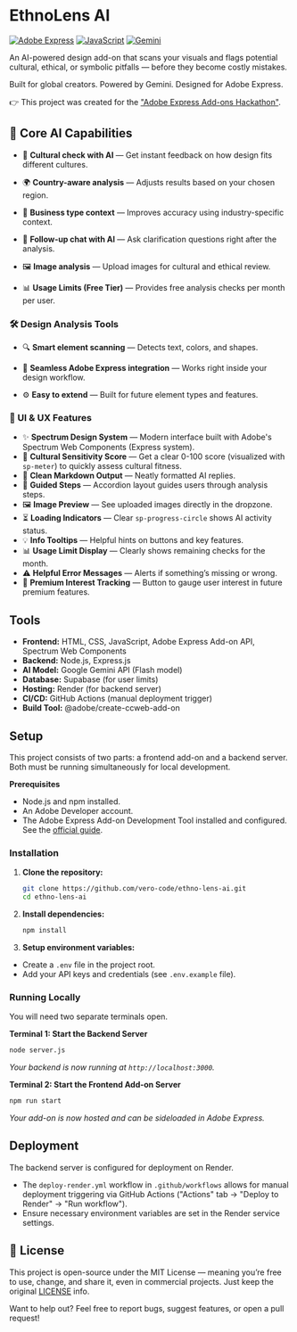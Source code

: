 # EthnoLens AI
[![Adobe Express](https://img.shields.io/badge/platform-Adobe%20Express-purple.svg)](https://express.adobe.com/)
[![JavaScript](https://img.shields.io/badge/language-JavaScript-F7DF1E.svg?logo=javascript&logoColor=black)](https://developer.mozilla.org/en-US/docs/Web/JavaScript)
[![Gemini](https://img.shields.io/badge/AI-Gemini-blueviolet.svg?logo=google)](https://deepmind.google/technologies/gemini/)

An AI-powered design add-on that scans your visuals and flags potential cultural, ethical, or symbolic pitfalls — before they become costly mistakes.

Built for global creators. Powered by Gemini. Designed for Adobe Express.

👉 This project was created for the ["Adobe Express Add-ons Hackathon"](https://devpost.com/software/ethnolens-ai).
 
## 🤖 Core AI Capabilities

- 🧠 **Cultural check with AI** — Get instant feedback on how design fits different cultures.

- 🌍 **Country-aware analysis** — Adjusts results based on your chosen region.

- 🏢 **Business type context** — Improves accuracy using industry-specific context.

- 💬 **Follow-up chat with AI** — Ask clarification questions right after the analysis.

- 🖼️ **Image analysis** — Upload images for cultural and ethical review.

- 📊 **Usage Limits (Free Tier)** — Provides free analysis checks per month per user.

### 🛠️ Design Analysis Tools

- 🔍 **Smart element scanning** — Detects text, colors, and shapes.

- 🔌 **Seamless Adobe Express integration** — Works right inside your design workflow.

- ⚙️ **Easy to extend** — Built for future element types and features.

### 📐 UI & UX Features

- ✨ **Spectrum Design System** — Modern interface built with Adobe's Spectrum Web Components (Express system).
- 💯 **Cultural Sensitivity Score** — Get a clear 0-100 score (visualized with `sp-meter`) to quickly assess cultural fitness.
- 📄 **Clean Markdown Output** — Neatly formatted AI replies.
- 🚶 **Guided Steps** — Accordion layout guides users through analysis steps.
- 🖼️ **Image Preview** — See uploaded images directly in the dropzone.
- ⏳ **Loading Indicators** — Clear `sp-progress-circle` shows AI activity status.
- 💡 **Info Tooltips** — Helpful hints on buttons and key features.
- 📊 **Usage Limit Display** — Clearly shows remaining checks for the month.
- ⚠️ **Helpful Error Messages** — Alerts if something’s missing or wrong.
- 📢 **Premium Interest Tracking** — Button to gauge user interest in future premium features.

## Tools

* **Frontend:** HTML, CSS, JavaScript, Adobe Express Add-on API, Spectrum Web Components
* **Backend:** Node.js, Express.js
* **AI Model:** Google Gemini API (Flash model)
* **Database:** Supabase (for user limits)
* **Hosting:** Render (for backend server)
* **CI/CD:** GitHub Actions (manual deployment trigger)
* **Build Tool:** @adobe/create-ccweb-add-on

## Setup

This project consists of two parts: a frontend add-on and a backend server. Both must be running simultaneously for local development.

**Prerequisites**

- Node.js and npm installed.
- An Adobe Developer account.
- The Adobe Express Add-on Development Tool installed and configured. See the [official guide](https://developer.adobe.com/express/add-ons/docs/guides/getting_started/local_development/dev_tooling/).


### Installation

1.  **Clone the repository:**
    ```bash
    git clone https://github.com/vero-code/ethno-lens-ai.git
    cd ethno-lens-ai
    ```

2.  **Install dependencies:**
    ```bash
    npm install
    ```

3.  **Setup environment variables:**
  -  Create a `.env` file in the project root.
  -  Add your API keys and credentials (see `.env.example` file).

### Running Locally

You will need two separate terminals open.

**Terminal 1: Start the Backend Server**

  ```bash
  node server.js
  ```

_Your backend is now running at `http://localhost:3000`._

**Terminal 2: Start the Frontend Add-on Server**

  ```bash
  npm run start
  ```

_Your add-on is now hosted and can be sideloaded in Adobe Express._

## Deployment

The backend server is configured for deployment on Render.
* The `deploy-render.yml` workflow in `.github/workflows` allows for manual deployment triggering via GitHub Actions ("Actions" tab -> "Deploy to Render" -> "Run workflow").
* Ensure necessary environment variables are set in the Render service settings.

## 📜 License

This project is open-source under the MIT License — meaning you’re free to use, change, and share it, even in commercial projects. Just keep the original [LICENSE](LICENSE) info.

Want to help out?
Feel free to report bugs, suggest features, or open a pull request!